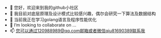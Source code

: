 - 👋 您好，欢迎来到我的github小社区
- 👀 我目前对底层原理及设计模式比较感兴趣，偶尔会研究一下算法及数据结构
- 🌱 当前我正在学习golang语言及程序性能优化
- 💞️ I’m looking to collaborate on ...
- 📫 您可以通过120988989@qq.com邮箱或者微信qiu81690389联系我

<!---
vihoyau/vihoyau is a ✨ special ✨ repository because its `README.md` (this file) appears on your GitHub profile.
You can click the Preview link to take a look at your changes.
--->
